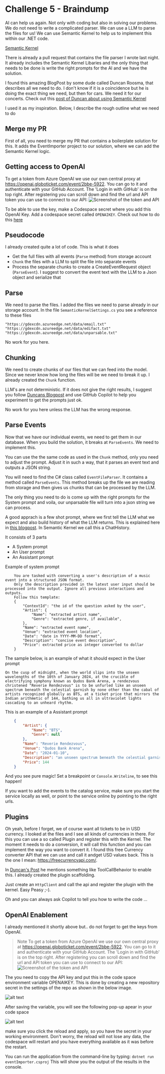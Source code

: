 # Challenge 5 - Braindump

AI can help us again. Not only with coding but also in solving our problems. We do not need to write a complicated parser. We can use a LLM to parse the files for us! We can use Semantic Kernel to help us to implement this within our .NET code. 

[Semantic Kernel](https://learn.microsoft.com/en-us/semantic-kernel/)

There is already a pull request that contains the file parser I wrote last night. It already includes the Semantic Kernel Libaries and the only thing that needs to be done is write the right prompts for the AI and we have the solution.

I found this amazing BlogPost by some dude called Duncan Roosma, that describes all we need to do. I don't know if it is a coincidence but he is doing the exact thing we need, but then for cars. We need it for our concerts. Check out this [post of Duncan about using Semantic Kernel](https://roosma.dev/p/parsing-unstructured-data-with-semantic-kernel/)

I used it as my inspiration. Below, I describe the rough outline what we need to do

## Merge my PR
First of all, you need to merge my PR that contains a boilerplate solution for this. It adds the EventImporter project to our solution, where we can add the Semantic Kernel logic. 

## Getting access to OpenAI
To get a token from Azure OpenAI we use our own central proxy at https://openai.globoticket.com/event/2bbe-5922. You can go to it and authenticate with your GitHub Account. The 'Login in with GitHub' is on the top right. After registering you can scroll down and find the url and API token you can use to connect to our API: 
![Screenshot of the token and API](Images/OpenAIProxy.png) 

To be able to use the key, make a Codespace secret where you add this OpenAI Key. Add a codespace secret called `OPENAIKEY`. Check out how to do this [here](https://docs.github.com/en/enterprise-cloud@latest/codespaces/managing-codespaces-for-your-organization/managing-development-environment-secrets-for-your-repository-or-organization#adding-secrets-for-a-repository)  

## Pseudocode
I already created quite a lot of code. This is what it does
* Get the full files with all events (`Parse` method) from storage account
* `Chunk` the files with a LLM to split the file into separate events
* Process the separate chunks to create a CreateEventRequest object (`ParseEvent`). I suggest to convert the event text with the LLM  to a Json object and serialize that

## Parse

We need to parse the files. I added the files we need to parse already in our storage account. In the file `SemanticKernelSettings.cs` you see a reference to these files

```
"https://gdexcdn.azureedge.net/data/email.txt"
"https://gdexcdn.azureedge.net/data/edifact.txt"
"https://gdexcdn.azureedge.net/data/unparsable.txt"
```

No work for you here.

## Chunking
We need to create chunks of our files that we can feed into the model. Since we never know how long the files will be we need to break it up. I already created the `Chunk` function.

LLM's are not deterministic. If it does not give the right results, I suggest you follow [Duncans Blogpost](https://roosma.dev/p/parsing-unstructured-data-with-semantic-kernel/) and use GitHub Copilot to help you experiment to get the prompts just ok. 

No work for you here unless the LLM has the wrong response.

## Parse Events
Now that we have our individual events, we need to get them in our database. When you build the solution, it breaks at `ParseEvents`. We need to implement this.

You can use the the same code as used in the `Chunk` method, only you need to adjust the prompt. Adjust it in such a way, that it parses an event text and outputs a JSON string.

You will need to find the C# class called `EventFileParser`. It contains a method called `ParseEvents`. This method breaks up the file we are reading from storage and then gives us chunks that can be processed by the LLM.

The only thing you need to do is come up with the right prompts for the System prompt and voila, our unparsable file will turn into a json string we can process.

A good apprach is a few shot prompt, where we first tell the LLM what we expect and also build history of what the LLM returns. This is explained here in [this blogpost](https://www.promptingguide.ai/techniques/fewshot). In Semantic Kernel we call this a ChatHistory. 

It consists of 3 parts
- A System prompt
- An User prompt
- An Assistant prompt

Example of system prompt
```
    You are tasked with converting a user's description of a music event into a structured JSON format.
    Only the description provided in the latest user input should be processed into the output. Ignore all previous interactions and outputs.
    Follow this template:
    {
        "ContextId": "the id of the question asked by the user",
        "Artist": {
            "Name": "extracted artist name",
            "Genre": "extracted genre, if available",
        },
        "Name": "extracted event name",
        "Venue": "extracted event location",
        "Date": "date in YYYY-MM-DD format",
        "Description": "concise event description",
        "Price": extracted price as integer converted to dollar
    }
```

The sample below, is an example of what it should expect in the User prompt 
```
On the cusp of midnight, when the world slips into the unseen wavelengths of the 10th of January 2024, at the crucible of electrifying symphony known as Qudos Bank Arena, a rendezvous christened "Reverie Rendezvous" is to be unfurled like an unseen spectrum beneath the celestial garnish by none other than the cabal of artists recognized globally as BTS, at a ticket price that mirrors the Indian arithmetic of 144, bathing us all in ultraviolet lights cascading to an unheard rhythm.
```
This is an example of a Assistant prompt

```json
    {
        "Artist": {
            "Name": "BTS",
            "Genre": null
        },
        "Name": "Reverie Rendezvous",
        "Venue": "Qudos Bank Arena",
        "Date": "2024-01-10",
        "Description": "an unseen spectrum beneath the celestial garnish",
        "Price": 144
    }
```
And you see pure magic! Set a breakpoint or `Console.Writeline`, to see this happen!

If you want to add the events to the catalog service, make sure you start the service locally as well, or point to the service online by pointing to the right urls.

## Plugins
Oh yeah, before I forget, we of course want all tickets to be in USD currency. I looked at the files and I see all kinds of currencies in there. For this you can use a so called Plugin and register this with the Kernel. The moment it needs to do a conversion, it will call this function and you can implement the way you want to convert it. I found this free Currency converter API that we can use and call it andget USD values back. This is the one I mean: https://freecurrencyapi.com/.

In [Duncan's Post](https://roosma.dev/p/parsing-unstructured-data-with-semantic-kernel/) he mentions something like ToolCallBehavior to enable this. I already created the plugin scaffolding. 

Just create an `HttpClient` and call the api and register the plugin with the kernel. Easy Peasy ;-).

Oh and you can always ask Copilot to tell you how to write the code ...

## OpenAI Enablement
I already mentioned it shortly above but.. do not forget to get the keys from OpenAI.

> Note To get a token from Azure OpenAI we use our own central proxy at https://openai.globoticket.com/event/2bbe-5922. You can go to it and authenticate with your GitHub Account. The 'Login in with GitHub' is on the top right. After registering you can scroll down and find the url and API token you can use to connect to our API: 
> ![Screenshot of the token and API](Images/OpenAIProxy.png) 

The you need to copy the API key and put this in the code space environment variable OPENAIKEY. This is done by creating a new repository secret in the settings of the repo as shown in the below image. 

![alt text](Images/image.png)

After saving the variable, you will see the following pop-up apear in your code space

![alt text](Images/image-popup.png)

make sure you click the reload and apply, so you have the secret in your working environment.
Don't worry, the reload will not lose any data, the codespace will restart and you have everything available as it was before the restart.

You can run the application from the command-line by typing:
`dotnet run eventImporter.csproj`
This will show you the output of the results in the console.









